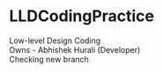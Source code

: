 # LLDCodingPractice
Low-level Design Coding 
<br>
Owns - Abhishek Hurali (Developer)
<br>
Checking new branch